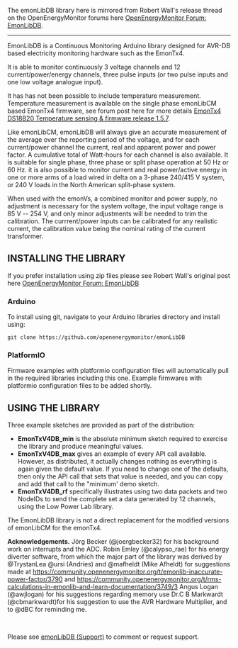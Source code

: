 The emonLibDB library here is mirrored from Robert Wall's release thread on the OpenEnergyMonitor forums here [OpenEnergyMonitor Forum: EmonLibDB](https://community.openenergymonitor.org/t/emonlibdb-version-1-0-0/23535).

---

EmonLibDB is a Continuous Monitoring Arduino library designed for AVR-DB based electricity monitoring hardware such as the EmonTx4.

It is able to monitor continuously 3 voltage channels and 12 current/power/energy channels, three pulse inputs (or two pulse inputs and one low voltage analogue input).

It has has not been possible to include temperature measurement. Temperature measurement is available on the single phase emonLibCM based EmonTx4 firmware, see forum post here for more details [EmonTx4 DS18B20 Temperature sensing & firmware release 1.5.7](https://community.openenergymonitor.org/t/emontx4-ds18b20-temperature-sensing-firmware-release-1-5-7/23496).

Like emonLibCM, emonLibDB will always give an accurate measurement of the average over the reporting period of the voltage, and for each current/power channel the current, real and apparent power and power factor. A cumulative total of Watt-hours for each channel is also available. It is suitable for single phase, three phase or split phase operation at 50 Hz or 60 Hz. it is also possible to monitor current and real power/active energy in one or more arms of a load wired in delta on a 3-phase 240/415 V system, or 240 V loads in the North American split-phase system.

When used with the emonVs, a combined monitor and power supply, no adjustment is necessary for the system voltage, the input voltage range is 85 V -- 254 V, and only minor adjustments will be needed to trim the calibration. The currrent/power inputs can be calibrated for any realistic current, the calibration value being the nominal rating of the current transformer.

## INSTALLING THE LIBRARY

If you prefer installation using zip files please see Robert Wall's original post here [OpenEnergyMonitor Forum: EmonLibDB](https://community.openenergymonitor.org/t/emonlibdb-version-1-0-0/23535)

### Arduino

To install using git, navigate to your Arduino libraries directory and install using:

    git clone https://github.com/openenergymonitor/emonLibDB

### PlatformIO

Firmware examples with platformio configuration files will automatically pull in the required libraries including this one. Example firmwares with platformio configuration files to be added shortly.

## USING THE LIBRARY

Three example sketches are provided as part of the distribution:

- **EmonTxV4DB_min** is the absolute minimum sketch required to exercise the library and produce meaningful values.
- **EmonTxV4DB_max** gives an example of every API call available. However, as distributed, it actually changes nothing as everything is again given the default value. If you need to change one of the defaults, then only the API call that sets that value is needed, and you can copy and add that call to the "minimum' demo sketch.
- **EmonTxV4DB_rf** specifically illustrates using two data packets and two NodeIDs to send the complete set a data generated by 12 channels, using the Low Power Lab library.

The EmonLibDB library is not a direct replacement for the modified versions of emonLibCM for the emonTx4.

**Acknowledgements.**
Jörg Becker (@joergbecker32) for his background work on interrupts and the ADC.
Robin Emley (@calypso_rae) for his energy diverter software, from which the major part of the library was derived by @TrystanLea 
@ursi (Andries) and @mafheldt (Mike Afheldt) for suggestions made at https://community.openenergymonitor.org/t/emonlib-inaccurate-power-factor/3790 and https://community.openenergymonitor.org/t/rms-calculations-in-emonlib-and-learn-documentation/3749/3
Angus Logan (@awjlogan) for his suggestions regarding memory use
Dr.C B Markwardt (@cbmarkwardt)for his suggestion to use the AVR Hardware Multiplier, and to @dBC for reminding me.

&nbsp;


Please see [emonLibDB (Support)](https://community.openenergymonitor.org/t/emonlibdb-support/23536) to comment or request support.
